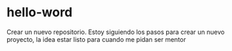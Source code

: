 # hello-word
Crear un nuevo repositorio.
Estoy siguiendo los pasos para crear un nuevo proyecto, la idea estar listo para cuando me pidan ser mentor
